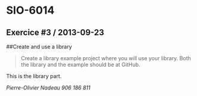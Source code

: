 SIO-6014
====================

Exercice #3 / 2013-09-23
---------------------

##Create and use a library
> Create a library example project where you will use your library. Both the library and the example should be at GitHub.

This is the library part.

*Pierre-Olivier Nadeau*
*906 186 811*
